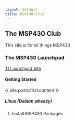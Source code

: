 ```yaml
---
layout: default
title: MSP430 Club
---
```



## The MSP430 Club

This site is for all things MSP430

### The MSP430 Launchpad

<p><a href="http://www.ti.com/ww/en/launchpad/msp430_head.html">TI Launchpad Site</a></p>

<h4>Getting Started</h4>

{{ site.posts.first.content }}

</ol><h5>Linux (Debian wheezy)</h5>

<ol>
<li>Install MSP430 Packages</li>
</ol>
